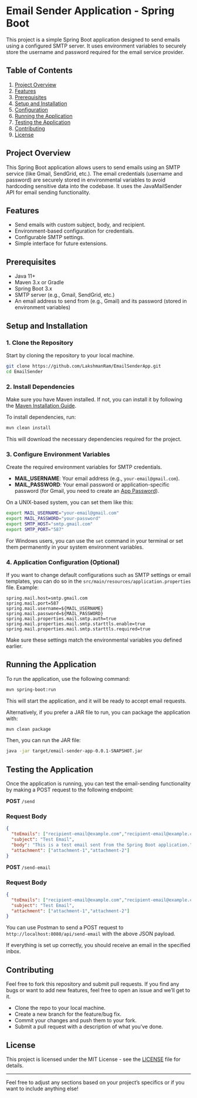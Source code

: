 
# Email Sender Application - Spring Boot

This project is a simple Spring Boot application designed to send emails using a configured SMTP server. It uses environment variables to securely store the username and password required for the email service provider.

## Table of Contents

1. [Project Overview](#project-overview)
2. [Features](#features)
3. [Prerequisites](#prerequisites)
4. [Setup and Installation](#setup-and-installation)
5. [Configuration](#configuration)
6. [Running the Application](#running-the-application)
7. [Testing the Application](#testing-the-application)
8. [Contributing](#contributing)
9. [License](#license)

## Project Overview

This Spring Boot application allows users to send emails using an SMTP service 
(like Gmail, SendGrid, etc.). The email credentials (username and password) are securely stored in environmental variables to avoid hardcoding sensitive data into the codebase. 
It uses the JavaMailSender API for email sending functionality.

## Features

* Send emails with custom subject, body, and recipient.
* Environment-based configuration for credentials.
* Configurable SMTP settings.
* Simple interface for future extensions.

## Prerequisites

* Java 11+
* Maven 3.x or Gradle
* Spring Boot 3.x
* SMTP server (e.g., Gmail, SendGrid, etc.)
* An email address to send from (e.g., Gmail) and its password (stored in environment variables)
## Setup and Installation

### 1. Clone the Repository

Start by cloning the repository to your local machine.

```bash
git clone https://github.com/LakshmanRam/EmailSenderApp.git
cd EmailSender
```

### 2. Install Dependencies

Make sure you have Maven installed. If not, you can install it by following the [Maven Installation Guide](https://maven.apache.org/install.html).

To install dependencies, run:

```bash
mvn clean install
```

This will download the necessary dependencies required for the project.

### 3. Configure Environment Variables

Create the required environment variables for SMTP credentials.

* **MAIL\_USERNAME**: Your email address (e.g., `your-email@gmail.com`).
* **MAIL\_PASSWORD**: Your email password or application-specific password (for Gmail, you need to create an [App Password](https://support.google.com/accounts/answer/185833)).

[//]: # (* **SMTP\_HOST**: The SMTP server &#40;e.g., for Gmail, use `smtp.gmail.com`&#41;.)

[//]: # (* **SMTP\_PORT**: The SMTP port &#40;e.g., for Gmail, use `587` for TLS&#41;.)

On a UNIX-based system, you can set them like this:

```bash
export MAIL_USERNAME="your-email@gmail.com"
export MAIL_PASSWORD="your-password"
export SMTP_HOST="smtp.gmail.com"
export SMTP_PORT="587"
```

For Windows users, you can use the `set` command in your terminal or set them permanently in your system environment variables.

### 4. Application Configuration (Optional)

If you want to change default configurations such as SMTP settings or email templates, you can do so in the `src/main/resources/application.properties` file. Example:

```properties
spring.mail.host=smtp.gmail.com
spring.mail.port=587
spring.mail.username=${MAIL_USERNAME}
spring.mail.password=${MAIL_PASSWORD}
spring.mail.properties.mail.smtp.auth=true
spring.mail.properties.mail.smtp.starttls.enable=true
spring.mail.properties.mail.smtp.starttls.required=true
```

Make sure these settings match the environmental variables you defined earlier.

## Running the Application

To run the application, use the following command:

```bash
mvn spring-boot:run
```

This will start the application, and it will be ready to accept email requests.

Alternatively, if you prefer a JAR file to run, you can package the application with:

```bash
mvn clean package
```

Then, you can run the JAR file:

```bash
java -jar target/email-sender-app-0.0.1-SNAPSHOT.jar
```

## Testing the Application

Once the application is running, you can test the email-sending functionality by making a POST request to the following endpoint:

**POST** `/send`

### Request Body

```json
{
  "toEmails": ["recipient-email@example.com","recipient-email@example.com"],
  "subject": "Test Email",
  "body": "This is a test email sent from the Spring Boot application.",
  "attachment": ["attachment-1","attachment-2"]
}
```

**POST** `/send-email`

### Request Body

```json
{
  "toEmails": ["recipient-email@example.com","recipient-email@example.com"],
  "subject": "Test Email",
  "attachment": ["attachment-1","attachment-2"]
}
```

You can use Postman to send a POST request to `http://localhost:8080/api/send-email` with the above JSON payload.


If everything is set up correctly, you should receive an email in the specified inbox.

## Contributing

Feel free to fork this repository and submit pull requests. If you find any bugs or want to add new features, feel free to open an issue and we’ll get to it.

* Clone the repo to your local machine.
* Create a new branch for the feature/bug fix.
* Commit your changes and push them to your fork.
* Submit a pull request with a description of what you’ve done.

## License

This project is licensed under the MIT License - see the [LICENSE](LICENSE) file for details.

---

Feel free to adjust any sections based on your project’s specifics or if you want to include anything else!
